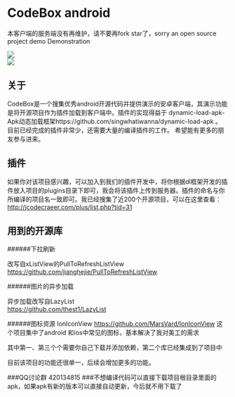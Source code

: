 CodeBox android
=======
本客户端的服务端没有再维护，请不要再fork star了，sorry
an open source project demo Demonstration

![](https://github.com/jianghejie/CodeBox/blob/master/screenshots/654654646.gif)  
![](https://github.com/jianghejie/CodeBox/blob/master/screenshots/device-2014-12-06-160357.png)  
 

关于
------- 
CodeBox是一个搜集优秀android开源代码并提供演示的安卓客户端，其演示功能是将开源项目作为插件加载到客户端中。插件的实现得益于
dynamic-load-apk-Apk动态加载框架https://github.com/singwhatiwanna/dynamic-load-apk   。
目前已经完成的插件非常少，还需要大量的编译插件的工作。
希望能有更多的朋友参与进来。

插件
-------
如果你对该项目感兴趣，可以加入到我们的插件开发中，将你根据dl框架开发的插件放入项目的plugins目录下即可，我会将该插件上传到服务器。插件的命名与你所编译的项目名一致即可。我已经搜集了近200个开源项目，可以在这里查看：http://jcodecraeer.com/plus/list.php?tid=31 



用到的开源库
------- 
######下拉刷新

改写自xListView的PullToRefreshListView   
https://github.com/jianghejie/PullToRefreshListView 

######图片的异步加载

异步加载改写自LazyList  
https://github.com/thest1/LazyList

######图标资源
IonIconView 
https://github.com/MarsVard/IonIconView
这个项目集中了android 和ios中常见的图标，基本解决了我对美工的需求

其中第一、第三个个需要你自己下载并添加依赖，第二个库已经集成到了项目中

目前该项目的功能还很单一，后续会增加更多的功能。

###QQ讨论群 420134815
###不想编译代码可以直接下载项目根目录里面的apk，如果apk有新的版本可以直接自动更新，今后就不用下载了

